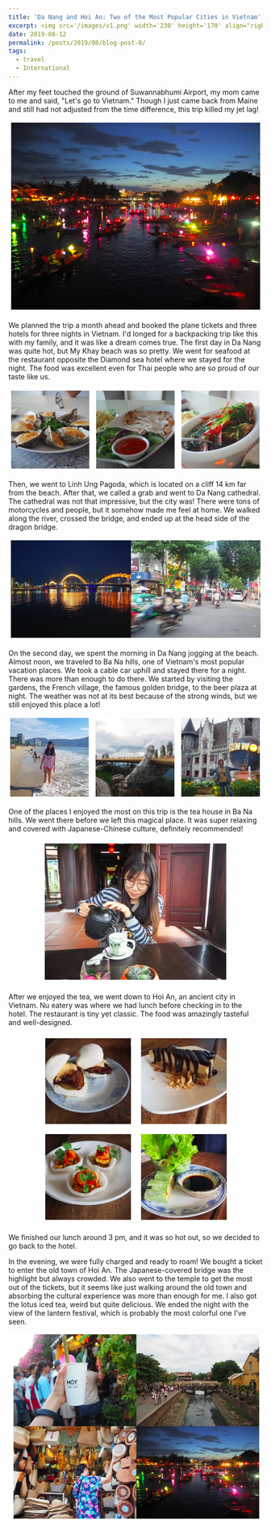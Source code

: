 ```yaml
---
title: 'Da Nang and Hoi An: Two of the Most Popular Cities in Vietnam'
excerpt: <img src='/images/v1.png' width='230' height='170' align="right" hspace="20"> After my feet touched the ground of Suwannabhumi Airport, my mom came to me and said "Let's go to Vietnam." Though I just came back from Maine and still had not adjusted from the time difference, this trip really killed my jet lag! We planned the trip a month ahead and booked the plane tickets and three hotels for three nights in Vietnam. I'd longed for a backpacking trip like this with my family, and it was like a dream comes true. The first day in Da Nang was quite hot, but My Khay beach was so pretty. 
date: 2019-08-12
permalink: /posts/2019/08/blog-post-8/
tags:
  - travel
  - International
---
```


After my feet touched the ground of Suwannabhumi Airport, my mom came to me and said, "Let's go to Vietnam." Though I just came back from Maine and still had not adjusted from the time difference, this trip killed my jet lag!

<p align="center">
  <img src="/images/v1.png">
</p>

We planned the trip a month ahead and booked the plane tickets and three hotels for three nights in Vietnam. I'd longed for a backpacking trip like this with my family, and it was like a dream comes true. The first day in Da Nang was quite hot, but My Khay beach was so pretty. We went for seafood at the restaurant opposite the Diamond sea hotel where we stayed for the night. The food was excellent even for Thai people who are so proud of our taste like us. 

<p align="center">
  <img src="/images/v1.1.png">
</p>

Then, we went to Linh Ung Pagoda, which is located on a cliff 14 km far from the beach. After that, we called a grab and went to Da Nang cathedral. The cathedral was not that impressive, but the city was! There were tons of motorcycles and people, but it somehow made me feel at home. We walked along the river, crossed the bridge, and ended up at the head side of the dragon bridge. 

<p align="center">
  <img src="/images/v2.png">
</p>

On the second day, we spent the morning in Da Nang jogging at the beach. Almost noon, we traveled to Ba Na hills, one of Vietnam's most popular vacation places. We took a cable car uphill and stayed there for a night. There was more than enough to do there. We started by visiting the gardens, the French village, the famous golden bridge, to the beer plaza at night. The weather was not at its best because of the strong winds, but we still enjoyed this place a lot! 


 <p align="center">
  <img src="/images/v2.1.png">
</p>




One of the places I enjoyed the most on this trip is the tea house in Ba Na hills. We went there before we left this magical place. It was super relaxing and covered with Japanese-Chinese culture, definitely recommended!

<p align="center">
  <img src="/images/v3.png">
</p>


After we enjoyed the tea, we went down to Hoi An, an ancient city in Vietnam. Nu eatery was where we had lunch before checking in to the hotel. The restaurant is tiny yet classic. The food was amazingly tasteful and well-designed. 

<p align="center">
  <img src="/images/v4.png">
</p>

We finished our lunch around 3 pm, and it was so hot out, so we decided to go back to the hotel. 


In the evening, we were fully charged and ready to roam! We bought a ticket to enter the old town of Hoi An. The Japanese-covered bridge was the highlight but always crowded. We also went to the temple to get the most out of the tickets, but it seems like just walking around the old town and absorbing the cultural experience was more than enough for me. I also got the lotus iced tea, weird but quite delicious. We ended the night with the view of the lantern festival, which is probably the most colorful one I've seen. 

<p align="center">
  <img src="/images/v5.png">
</p>

